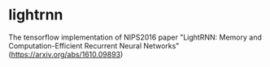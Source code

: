 # lightrnn
The tensorflow implementation of NIPS2016 paper "LightRNN: Memory and Computation-Efficient Recurrent Neural Networks" (https://arxiv.org/abs/1610.09893)
